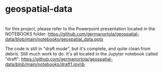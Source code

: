 # geospatial-data
#
#
for this project, please refer to the Powerpoint presentation located in the NOTEBOOKS folder:
https://github.com/germanortola/geospatial-data/blob/main/notebooks/geospatial_data.pptx

The code is still in "draft mode", but it's complete, and quite clean from debris. Still much work to do.
It's all located in the Jupyter notebook called "draft":
https://github.com/germanortola/geospatial-data/blob/main/notebooks/draft1.ipynb
